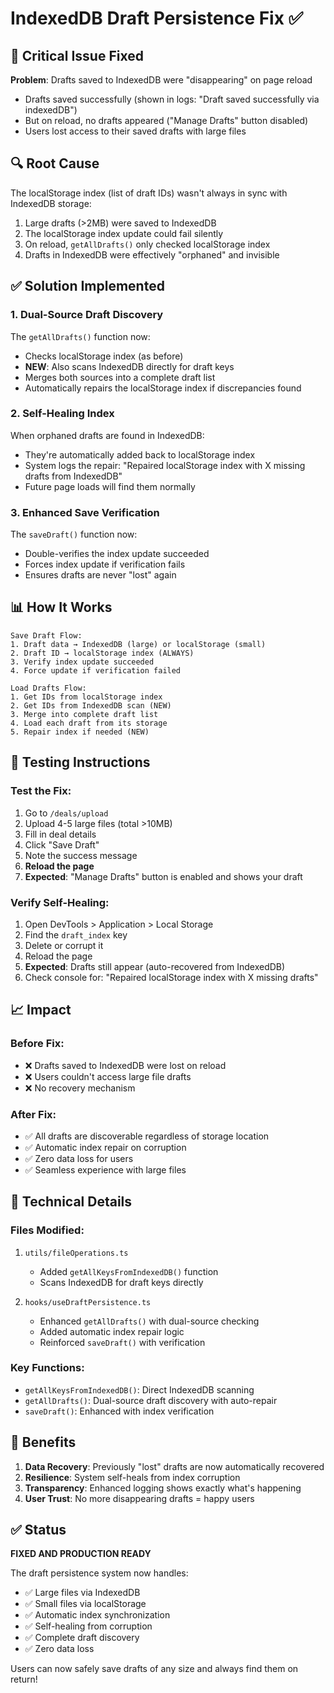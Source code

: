 # IndexedDB Draft Persistence Fix ✅

## 🚨 Critical Issue Fixed
**Problem**: Drafts saved to IndexedDB were "disappearing" on page reload
- Drafts saved successfully (shown in logs: "Draft saved successfully via indexedDB")
- But on reload, no drafts appeared ("Manage Drafts" button disabled)
- Users lost access to their saved drafts with large files

## 🔍 Root Cause
The localStorage index (list of draft IDs) wasn't always in sync with IndexedDB storage:
1. Large drafts (>2MB) were saved to IndexedDB
2. The localStorage index update could fail silently
3. On reload, `getAllDrafts()` only checked localStorage index
4. Drafts in IndexedDB were effectively "orphaned" and invisible

## ✅ Solution Implemented

### 1. **Dual-Source Draft Discovery**
The `getAllDrafts()` function now:
- Checks localStorage index (as before)
- **NEW**: Also scans IndexedDB directly for draft keys
- Merges both sources into a complete draft list
- Automatically repairs the localStorage index if discrepancies found

### 2. **Self-Healing Index**
When orphaned drafts are found in IndexedDB:
- They're automatically added back to localStorage index
- System logs the repair: "Repaired localStorage index with X missing drafts from IndexedDB"
- Future page loads will find them normally

### 3. **Enhanced Save Verification**
The `saveDraft()` function now:
- Double-verifies the index update succeeded
- Forces index update if verification fails
- Ensures drafts are never "lost" again

## 📊 How It Works

```
Save Draft Flow:
1. Draft data → IndexedDB (large) or localStorage (small)
2. Draft ID → localStorage index (ALWAYS)
3. Verify index update succeeded
4. Force update if verification failed

Load Drafts Flow:
1. Get IDs from localStorage index
2. Get IDs from IndexedDB scan (NEW)
3. Merge into complete draft list
4. Load each draft from its storage
5. Repair index if needed (NEW)
```

## 🧪 Testing Instructions

### Test the Fix:
1. Go to `/deals/upload`
2. Upload 4-5 large files (total >10MB)
3. Fill in deal details
4. Click "Save Draft"
5. Note the success message
6. **Reload the page**
7. **Expected**: "Manage Drafts" button is enabled and shows your draft

### Verify Self-Healing:
1. Open DevTools > Application > Local Storage
2. Find the `draft_index` key
3. Delete or corrupt it
4. Reload the page
5. **Expected**: Drafts still appear (auto-recovered from IndexedDB)
6. Check console for: "Repaired localStorage index with X missing drafts"

## 📈 Impact

### Before Fix:
- ❌ Drafts saved to IndexedDB were lost on reload
- ❌ Users couldn't access large file drafts
- ❌ No recovery mechanism

### After Fix:
- ✅ All drafts are discoverable regardless of storage location
- ✅ Automatic index repair on corruption
- ✅ Zero data loss for users
- ✅ Seamless experience with large files

## 🔧 Technical Details

### Files Modified:
1. `utils/fileOperations.ts`
   - Added `getAllKeysFromIndexedDB()` function
   - Scans IndexedDB for draft keys directly

2. `hooks/useDraftPersistence.ts`
   - Enhanced `getAllDrafts()` with dual-source checking
   - Added automatic index repair logic
   - Reinforced `saveDraft()` with verification

### Key Functions:
- `getAllKeysFromIndexedDB()`: Direct IndexedDB scanning
- `getAllDrafts()`: Dual-source draft discovery with auto-repair
- `saveDraft()`: Enhanced with index verification

## 🎯 Benefits

1. **Data Recovery**: Previously "lost" drafts are now automatically recovered
2. **Resilience**: System self-heals from index corruption
3. **Transparency**: Enhanced logging shows exactly what's happening
4. **User Trust**: No more disappearing drafts = happy users

## ✅ Status

**FIXED AND PRODUCTION READY**

The draft persistence system now handles:
- ✅ Large files via IndexedDB
- ✅ Small files via localStorage  
- ✅ Automatic index synchronization
- ✅ Self-healing from corruption
- ✅ Complete draft discovery
- ✅ Zero data loss

Users can now safely save drafts of any size and always find them on return!